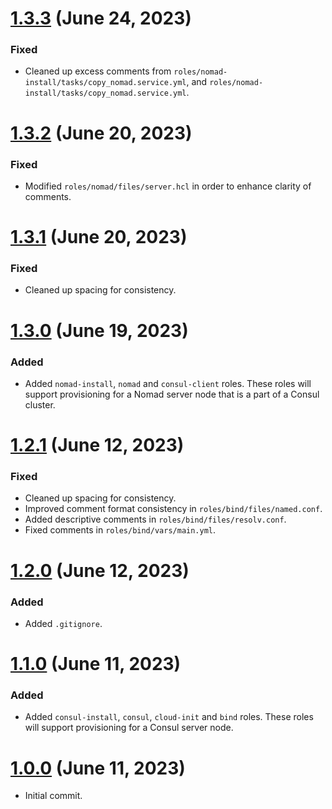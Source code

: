 # [1.3.3] (June 24, 2023)

### Fixed

- Cleaned up excess comments from 
  `roles/nomad-install/tasks/copy_nomad.service.yml`, and
  `roles/nomad-install/tasks/copy_nomad.service.yml`.

# [1.3.2] (June 20, 2023)

### Fixed

- Modified `roles/nomad/files/server.hcl` in order to enhance clarity 
  of comments.

# [1.3.1] (June 20, 2023)

### Fixed

- Cleaned up spacing for consistency.

# [1.3.0] (June 19, 2023)

### Added

- Added `nomad-install`, `nomad` and `consul-client` roles. These roles 
  will support provisioning for a Nomad server node that is a part of a
  Consul cluster.

# [1.2.1] (June 12, 2023)

### Fixed

- Cleaned up spacing for consistency.
- Improved comment format consistency in `roles/bind/files/named.conf`.
- Added descriptive comments in `roles/bind/files/resolv.conf`.
- Fixed comments in `roles/bind/vars/main.yml`.

# [1.2.0] (June 12, 2023)

### Added

- Added `.gitignore`.

# [1.1.0] (June 11, 2023)

### Added

- Added `consul-install`, `consul`, `cloud-init` and `bind` roles. These
  roles will support provisioning for a Consul server node.

# [1.0.0] (June 11, 2023)

- Initial commit.

[1.3.3]: https://github.com/aco950/ansible/releases/tag/v1.3.3
[1.3.2]: https://github.com/aco950/ansible/releases/tag/v1.3.2
[1.3.1]: https://github.com/aco950/ansible/releases/tag/v1.3.1
[1.3.0]: https://github.com/aco950/ansible/releases/tag/v1.3.0
[1.2.1]: https://github.com/aco950/ansible/releases/tag/v1.2.1
[1.2.1]: https://github.com/aco950/ansible/releases/tag/v1.2.1
[1.2.0]: https://github.com/aco950/ansible/releases/tag/v1.2.0
[1.1.0]: https://github.com/aco950/ansible/releases/tag/v1.1.0
[1.0.0]: https://github.com/aco950/ansible/releases/tag/v1.0.0

